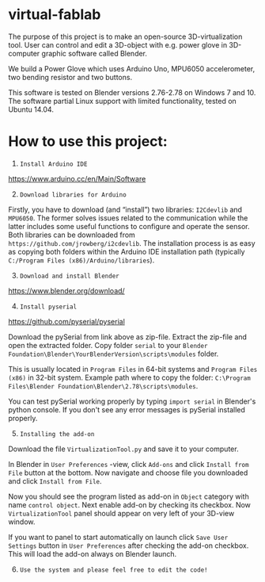 # virtual-fablab
The purpose of this project is to make an open-source 3D-virtualization tool.
User can control and edit a 3D-object with e.g. power glove in 3D-computer graphic software called Blender.

We build a Power Glove which uses Arduino Uno, MPU6050 accelerometer, two bending resistor and two buttons.

This software is tested on Blender versions 2.76-2.78 on Windows 7 and 10. The software partial Linux support with limited functionality, tested on Ubuntu 14.04.  

# How to use this project:
1. `Install Arduino IDE`

  https://www.arduino.cc/en/Main/Software

2. `Download libraries for Arduino`

  Firstly, you have to download (and “install”) two libraries: `I2Cdevlib` and `MPU6050`. The former solves issues related to the communication   while the latter includes some useful functions to configure and operate the sensor. Both libraries can be downloaded from                 `https://github.com/jrowberg/i2cdevlib`. The installation process is as easy as copying both folders within the Arduino IDE installation     path (typically `C:/Program Files (x86)/Arduino/libraries`).

3. `Download and install Blender`

  https://www.blender.org/download/

4. `Install pyserial`

  https://github.com/pyserial/pyserial
  
  Download the pySerial from link above as zip-file. Extract the zip-file and open the extracted folder.
  Copy folder `serial` to your `Blender Foundation\Blender\YourBlenderVersion\scripts\modules` folder.

  This is usually located in `Program Files` in 64-bit systems and `Program Files (x86)` in 32-bit system.
  Example path where to copy the folder: `C:\Program Files\Blender Foundation\Blender\2.78\scripts\modules`.

  You can test pySerial working properly by typing `import serial` in Blender's python console. If you don't 
  see any error  messages is pySerial installed properly.



5. `Installing the add-on`

  Download the file `VirtualizationTool.py` and save it to your computer.
 
  In Blender in `User Preferences` -view, click `Add-ons` and click `Install from File` button at the bottom.
  Now navigate and choose file you downloaded and click `Install from File`.

  Now you should see the program listed as add-on in `Object` category with name `control object`.
  Next enable add-on by checking its checkbox. Now `VirtualizationTool` panel should appear on very left of your 3D-view window.

  If you want to panel to start automatically on launch click `Save User Settings` button in `User Preferences` after
  checking the add-on checkbox. This will load the add-on always on Blender launch.

6. `Use the system and please feel free to edit the code!`
